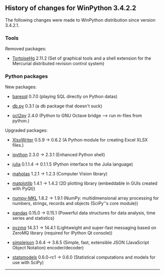 ﻿## History of changes for WinPython 3.4.2.2

The following changes were made to WinPython distribution since version 3.4.2.1.

### Tools

Removed packages:

  * [TortoiseHg](http://tortoisehg.bitbucket.org) 2.11.2 (Set of graphical tools and a shell extension for the Mercurial distributed revision control system)

### Python packages

New packages:

  * [baresql](http://pypi.python.org/pypi/baresql) 0.7.0 (playing SQL directly on Python datas)
  * [db.py](http://pypi.python.org/pypi/db.py) 0.3.1 (a db package that doesn't suck)
  * [oct2py](http://pypi.python.org/pypi/oct2py) 2.4.0 (Python to GNU Octave bridge --> run m-files from python.)

Upgraded packages:

  * [XlsxWriter](http://pypi.python.org/pypi/XlsxWriter) 0.5.9 → 0.6.2 (A Python module for creating Excel XLSX files.)
  * [ipython](http://ipython.org) 2.3.0 → 2.3.1 (Enhanced Python shell)
  * [julia](http://sourceforge.net/projects/stonebig.u/files/packages) 0.1.1.4 → 0.1.1.5 (Python interface to the Julia language)
  * [mahotas](http://pypi.python.org/pypi/mahotas) 1.2.1 → 1.2.3 (Computer Vision library)
  * [matplotlib](http://matplotlib.sourceforge.net) 1.4.1 → 1.4.2 (2D plotting library (embeddable in GUIs created with PyQt))
  * [numpy-MKL](http://numpy.scipy.org/) 1.8.2 → 1.9.1 (NumPy: multidimensional array processing for numbers, strings, records and objects (SciPy''s core module))
  * [pandas](http://pypi.python.org/pypi/pandas) 0.15.0 → 0.15.1 (Powerful data structures for data analysis, time series and statistics)
  * [pyzmq](http://pypi.python.org/pypi/pyzmq) 14.3.1 → 14.4.1 (Lightweight and super-fast messaging based on ZeroMQ library (required for IPython Qt console))
  * [simplejson](http://pypi.python.org/pypi/simplejson) 3.6.4 → 3.6.5 (Simple, fast, extensible JSON (JavaScript Object Notation) encoder/decoder)
  * [statsmodels](http://pypi.python.org/pypi/statsmodels) 0.6.0-rc1 → 0.6.0 (Statistical computations and models for use with SciPy)

* * *
